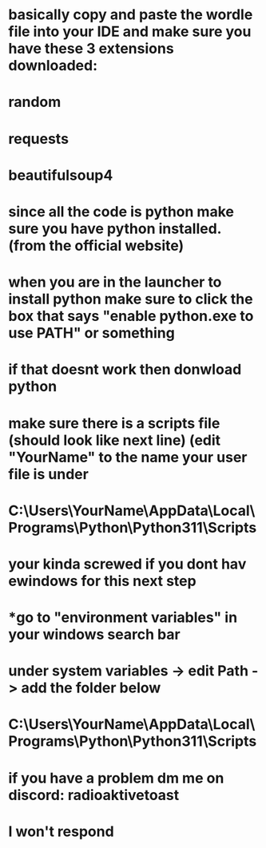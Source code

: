 # basically copy and paste the wordle file into your IDE and make sure you have these 3 extensions downloaded:
# random
# requests
# beautifulsoup4
#
# since all the code is python make sure you have python installed. (from the official website)
# when you are in the launcher to install python make sure to click the box that says "enable python.exe to use PATH" or something
# if that doesnt work then donwload python
# make sure there is a scripts file (should look like next line) (edit "YourName" to the name your user file is under
# C:\Users\YourName\AppData\Local\Programs\Python\Python311\Scripts
# your kinda screwed if you dont hav ewindows for this next step
# *go to "environment variables" in your windows search bar
# under system variables -> edit Path -> add the folder below
# C:\Users\YourName\AppData\Local\Programs\Python\Python311\Scripts

# if you have a problem dm me on discord: radioaktivetoast
# I won't respond
